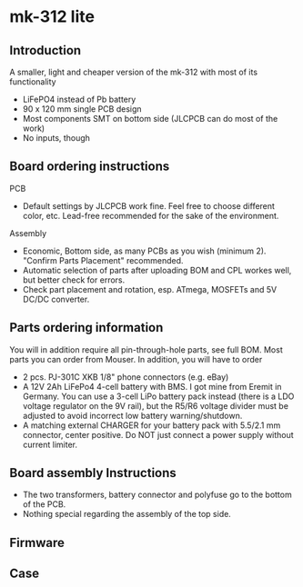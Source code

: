 # mk-312 lite

## Introduction

A smaller, light and cheaper version of the mk-312 with most of its functionality

- LiFePO4 instead of Pb battery
- 90 x 120 mm single PCB design
- Most components SMT on bottom side (JLCPCB can do most of the work)
- No inputs, though

## Board ordering instructions

PCB
- Default settings by JLCPCB work fine. Feel free to choose different color, etc. Lead-free recommended for the sake of the environment.

Assembly
- Economic, Bottom side, as many PCBs as you wish (minimum 2). "Confirm Parts Placement" recommended. 
- Automatic selection of parts after uploading BOM and CPL workes well, but better check for errors. 
- Check part placement and rotation, esp. ATmega, MOSFETs and 5V DC/DC converter.  

## Parts ordering information

You will in addition require all pin-through-hole parts, see full BOM. Most parts you can order from Mouser. 
In addition, you will have to order
- 2 pcs. PJ-301C XKB 1/8" phone connectors (e.g. eBay)
- A 12V 2Ah LiFePo4 4-cell battery with BMS. I got mine from Eremit in Germany. You can use a 3-cell LiPo battery pack instead (there is a LDO voltage regulator on the 9V rail), but the R5/R6 voltage divider must be adjusted to avoid incorrect low battery warning/shutdown.
- A matching external CHARGER for your battery pack with 5.5/2.1 mm connector, center positive. Do NOT just connect a power supply without current limiter.   

## Board assembly Instructions

- The two transformers, battery connector and polyfuse go to the bottom of the PCB. 
- Nothing special regarding the assembly of the top side.

## Firmware



## Case
